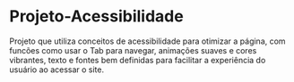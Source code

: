 # Projeto-Acessibilidade
Projeto que utiliza conceitos de acessibilidade para otimizar a página, com funcões como usar o Tab para navegar, animações suaves e cores vibrantes, texto e fontes bem definidas para facilitar a experiência
do usuário ao acessar o site.

